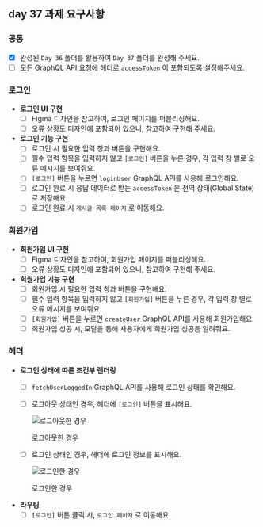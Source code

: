 ## day 37 과제 요구사항

### 공통

- [x]  완성된 `Day 36` 폴더를 활용하여 `Day 37` 폴더를 완성해 주세요.
- [ ]  모든 GraphQL API 요청에 헤더로 `accessToken` 이 포함되도록 설정해주세요.

### 로그인

- **로그인 UI 구현**
    - [ ]  Figma 디자인을 참고하여, 로그인 페이지를 퍼블리싱해요.
    - [ ]  오류 상황도 디자인에 포함되어 있으니, 참고하여 구현해 주세요.
- **로그인 기능 구현**
    - [ ]  로그인 시 필요한 입력 창과 버튼을 구현해요.
    - [ ]  필수 입력 항목을 입력하지 않고 `[로그인]` 버튼을 누른 경우, 각 입력 창 별로 오류 메시지를 보여줘요.
    - [ ]  `[로그인]` 버튼을 누르면 `loginUser` GraphQL API를 사용해 로그인해요.
    - [ ]  로그인 완료 시 응답 데이터로 받는 `accessToken` 은 전역 상태(Global State)로 저장해요.
    - [ ]  로그인 완료 시 `게시글 목록 페이지` 로 이동해요.

### 회원가입

- **회원가입 UI 구현**
    - [ ]  Figma 디자인을 참고하여, 회원가입 페이지를 퍼블리싱해요.
    - [ ]  오류 상황도 디자인에 포함되어 있으니, 참고하여 구현해 주세요.
- **회원가입 기능 구현**
    - [ ]  회원가입 시 필요한  입력 창과 버튼을 구현해요.
    - [ ]  필수 입력 항목을 입력하지 않고 `[회원가입]` 버튼을 누른 경우, 각 입력 창 별로 오류 메시지를 보여줘요.
    - [ ]  `[회원가입]` 버튼을 누르면 `createUser` GraphQL API를 사용해 회원가입해요.
    - [ ]  회원가입 성공 시, 모달을 통해 사용자에게 회원가입 성공을 알려줘요.

### 헤더

- **로그인 상태에 따른 조건부 렌더링**
    - [ ]  `fetchUserLoggedIn` GraphQL API를 사용해 로그인 상태를 확인해요.
    - [ ]  로그아웃 상태인 경우, 헤더에 `[로그인]` 버튼을 표시해요.
        
        ![로그아웃한 경우](https://prod-files-secure.s3.us-west-2.amazonaws.com/9c9b02bc-6cb6-4924-bf38-dad25e0fe77b/08375114-0050-4113-aac8-8c865140a599/%E1%84%89%E1%85%B3%E1%84%8F%E1%85%B3%E1%84%85%E1%85%B5%E1%86%AB%E1%84%89%E1%85%A3%E1%86%BA_2024-10-14_%E1%84%8B%E1%85%A9%E1%84%92%E1%85%AE_4.56.16.png)
        
        로그아웃한 경우
        
    - [ ]  로그인 상태인 경우, 헤더에 로그인 정보를 표시해요.
        
        ![로그인한 경우](https://prod-files-secure.s3.us-west-2.amazonaws.com/9c9b02bc-6cb6-4924-bf38-dad25e0fe77b/d991749b-57f2-4813-bac4-c0e52b2419cd/%E1%84%89%E1%85%B3%E1%84%8F%E1%85%B3%E1%84%85%E1%85%B5%E1%86%AB%E1%84%89%E1%85%A3%E1%86%BA_2024-10-14_%E1%84%8B%E1%85%A9%E1%84%92%E1%85%AE_4.55.53.png)
        
        로그인한 경우
        
- **라우팅**
    - [ ]  `[로그인]` 버튼 클릭 시, `로그인 페이지` 로 이동해요.